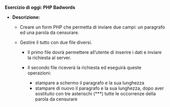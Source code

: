 **Esercizio di oggi: PHP Badwords**

- **Descrizione:**

  - Creare un form PHP che permetta di inviare due campi: un paragrafo ed una parola da censurare.

  - Gestire il tutto con due file diversi.

    - Il primo file dovrà permettere all’utente di inserire i dati e inviare la richiesta al server.

    - Il secondo file riceverà la richiesta ed eseguirà queste operazioni:
      - stampare a schermo il paragrafo e la sua lunghezza
      - stampare di nuovo il paragrafo e la sua lunghezza, dopo aver sostituito con tre asterischi (\*\*\*) tutte le occorrenze della parola da censurare
